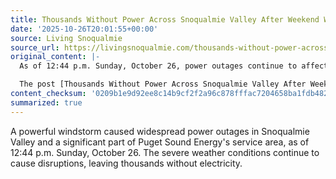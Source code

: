```yaml
---
title: Thousands Without Power Across Snoqualmie Valley After Weekend Windstorm
date: '2025-10-26T20:01:55+00:00'
source: Living Snoqualmie
source_url: https://livingsnoqualmie.com/thousands-without-power-across-snoqualmie-valley-after-weekend-windstorm/?utm_source=rss&utm_medium=rss&utm_campaign=thousands-without-power-across-snoqualmie-valley-after-weekend-windstorm
original_content: |-
  As of 12:44 p.m. Sunday, October 26, power outages continue to affect the Snoqualmie Valley and much of Puget Sound Energy’s service area following a night of strong winds and […]

  The post [Thousands Without Power Across Snoqualmie Valley After Weekend Windstorm](https://livingsnoqualmie.com/thousands-without-power-across-snoqualmie-valley-after-weekend-windstorm/) appeared first on [Living Snoqualmie](https://livingsnoqualmie.com).
content_checksum: '0209b1e9d92ee8c14b9cf2f2a96c878fffac7204658ba1fdb48209bb1f944c7e'
summarized: true
---
```


A powerful windstorm caused widespread power outages in Snoqualmie Valley and a significant part of Puget Sound Energy's service area, as of 12:44 p.m. Sunday, October 26. The severe weather conditions continue to cause disruptions, leaving thousands without electricity.